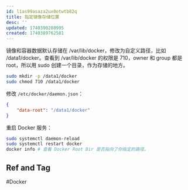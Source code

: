 ```yaml
---
id: l1as99asaza2ux0otwtb82q
title: 指定镜像存储位置
desc: ''
updated: 1740390288995
created: 1740389762581
---
```



镜像和容器数据默认存储在 /var/lib/docker，修改为自定义路径，比如 /data1/docker。查看到 /var/lib/docker 的权限是 710，owner 和 group 都是 root，所以用 sudo 创建一个目录，作为存储的地方。

```bash
sudo mkdir -p /data1/docker
sudo chmod 710 /data1/docker
```

修改 `/etc/docker/daemon.json`：

```json
{
    "data-root": "/data1/docker"
}
```

重启 Docker 服务：

```bash
sudo systemctl daemon-reload
sudo systemctl restart docker
docker info # 查看 Docker Root Dir 是否指向了你指定的路径。
```

## Ref and Tag

#Docker